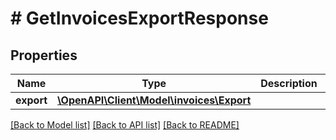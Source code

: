 # # GetInvoicesExportResponse

## Properties

Name | Type | Description | Notes
------------ | ------------- | ------------- | -------------
**export** | [**\OpenAPI\Client\Model\invoices\Export**](Export.md) |  | [optional]

[[Back to Model list]](../../README.md#models) [[Back to API list]](../../README.md#endpoints) [[Back to README]](../../README.md)
